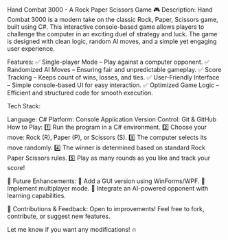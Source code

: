 Hand Combat 3000 - A Rock Paper Scissors Game 🎮
Description:
Hand Combat 3000 is a modern take on the classic Rock, Paper, Scissors game, built using C#. This interactive console-based game allows players to challenge the computer in an exciting duel of strategy and luck. The game is designed with clean logic, random AI moves, and a simple yet engaging user experience.

Features:
✅ Single-player Mode – Play against a computer opponent.
✅ Randomized AI Moves – Ensuring fair and unpredictable gameplay.
✅ Score Tracking – Keeps count of wins, losses, and ties.
✅ User-Friendly Interface – Simple console-based UI for easy interaction.
✅ Optimized Game Logic – Efficient and structured code for smooth execution.

Tech Stack:

Language: C#
Platform: Console Application
Version Control: Git & GitHub
How to Play:
1️⃣ Run the program in a C# environment.
2️⃣ Choose your move: Rock (R), Paper (P), or Scissors (S).
3️⃣ The computer selects its move randomly.
4️⃣ The winner is determined based on standard Rock Paper Scissors rules.
5️⃣ Play as many rounds as you like and track your score!

📌 Future Enhancements:
🔹 Add a GUI version using WinForms/WPF.
🔹 Implement multiplayer mode.
🔹 Integrate an AI-powered opponent with learning capabilities.

🚀 Contributions & Feedback:
Open to improvements! Feel free to fork, contribute, or suggest new features.

Let me know if you want any modifications! 🔥
